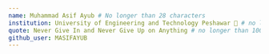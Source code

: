```yaml
---
name: Muhammad Asif Ayub # No longer than 28 characters
institution: University of Engineering and Technology Peshawar 🚩 # no longer than 58 characters
quote: Never Give In and Never Give Up on Anything # no longer than 100 characters, avoid using quotes(") to guarantee the format remains the same.
github_user: MASIFAYUB
---
```

